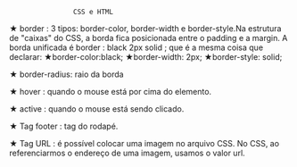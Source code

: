                     CSS e HTML
★ border : 3 tipos: border-color, border-width e border-style.Na estrutura de "caixas" do CSS, a borda fica posicionada entre o padding e a margin. A borda unificada é border : black 2px solid ; que é a mesma coisa que declarar: ★border-color:black; ★border-width: 2px; ★border-style: solid;

★ border-radius: raio da borda

★ hover : quando o mouse está por cima do elemento.

★ active : quando o mouse está sendo clicado.

★ Tag footer : tag do rodapé.

★ Tag URL : é possível colocar uma imagem no arquivo CSS. No CSS, ao referenciarmos o endereço de uma imagem, usamos o valor url.